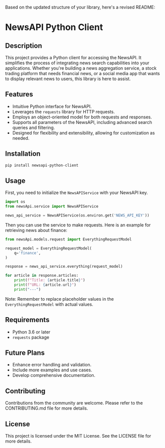 Based on the updated structure of your library, here's a revised README:

# NewsAPI Python Client

## Description

This project provides a Python client for accessing the NewsAPI. It simplifies the process of integrating news search capabilities into your applications. Whether you're building a news aggregation service, a stock trading platform that needs financial news, or a social media app that wants to display relevant news to users, this library is here to assist.

## Features

- Intuitive Python interface for NewsAPI.
- Leverages the `requests` library for HTTP requests.
- Employs an object-oriented model for both requests and responses.
- Supports all parameters of the NewsAPI, including advanced search queries and filtering.
- Designed for flexibility and extensibility, allowing for customization as needed.

## Installation

```bash
pip install newsapi-python-client
```

## Usage

First, you need to initialize the `NewsAPIService` with your NewsAPI key.

```python
import os
from newsApi.service import NewsAPIService  

news_api_service = NewsAPIService(os.environ.get('NEWS_API_KEY'))
```

Then you can use the service to make requests. Here is an example for retrieving news about finance:

```python
from newsApi.models.request import EverythingRequestModel

request_model = EverythingRequestModel(
    q='finance',
)

response = news_api_service.everything(request_model)

for article in response.articles:
    print(f"Title: {article.title}")
    print(f"URL: {article.url}")
    print("---")
```

Note: Remember to replace placeholder values in the `EverythingRequestModel` with actual values.

## Requirements

- Python 3.6 or later
- `requests` package

## Future Plans

- Enhance error handling and validation.
- Include more examples and use cases.
- Develop comprehensive documentation.

## Contributing

Contributions from the community are welcome. Please refer to the CONTRIBUTING.md file for more details.

## License

This project is licensed under the MIT License. See the LICENSE file for more details.
